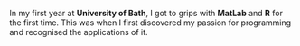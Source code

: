 In my first year at **University of Bath**, I got to grips with **MatLab** and **R** for the first time. This was when I first discovered my passion for programming and recognised the applications of it.
